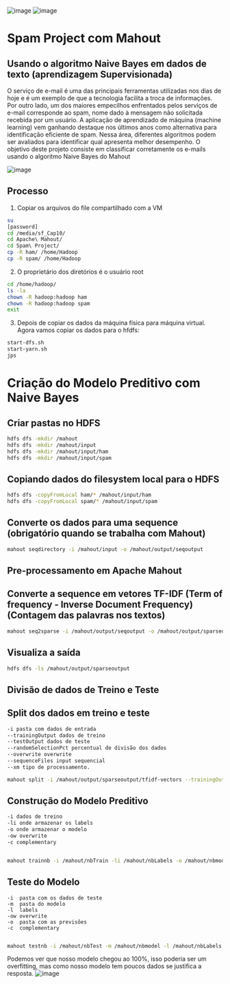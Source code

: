 ![image](https://user-images.githubusercontent.com/87387315/141359311-6e388677-af3d-4d77-871a-4e17e3cec173.png)
![image](https://user-images.githubusercontent.com/87387315/141359330-c23fbe43-4357-4318-82eb-e2b9ddd1a595.png)

# Spam Project com Mahout 
## Usando o algoritmo Naive Bayes em dados de texto (aprendizagem Supervisionada)

O serviço de e-mail é uma das principais ferramentas utilizadas nos dias de hoje e é um exemplo de que a tecnologia facilita a troca de informações.
 Por outro lado, um dos maiores empecilhos enfrentados pelos serviços de e-mail corresponde ao spam, nome dado à mensagem não solicitada recebida por
 um usuário. A aplicação de aprendizado de máquina (machine learning) vem ganhando destaque nos últimos anos como alternativa para identificação eficiente
 de spam. Nessa área, diferentes algoritmos podem ser avaliados para identificar qual apresenta melhor desempenho. O objetivo deste projeto consiste em classificar corretamente os e-mails usando o algoritmo Naive Bayes do Mahout

![image](https://user-images.githubusercontent.com/87387315/141359355-d8d9b1a2-5322-42c4-827c-15c93a8683f5.png)

## Processo
1.	Copiar os arquivos do file compartilhado com a VM
```sh
su
[password]
cd /media/sf_Cap10/
cd Apache\ Mahout/
cd Spam\ Project/
cp -R ham/ /home/Hadoop
cp -R spam/ /home/Hadoop
```
2.	O proprietário dos diretórios é o usuário root
```sh
cd /home/hadoop/
ls -la
chown -R hadoop:hadoop ham
chown -R hadoop:hadoop spam
exit
```

3.	Depois de copiar os dados da máquina física para máquina virtual. Agora vamos copiar os dados para o hfdfs:
```sh
start-dfs.sh
start-yarn.sh
jps
```

# Criação do Modelo Preditivo com Naive Bayes

## Criar pastas no HDFS
```sh
hdfs dfs -mkdir /mahout
hdfs dfs -mkdir /mahout/input
hdfs dfs -mkdir /mahout/input/ham
hdfs dfs -mkdir /mahout/input/spam
```

## Copiando dados do filesystem local para o HDFS
```sh
hdfs dfs -copyFromLocal ham/* /mahout/input/ham
hdfs dfs -copyFromLocal spam/* /mahout/input/spam
```

## Converte os dados para uma sequence (obrigatório quando se trabalha com Mahout)
```sh
mahout seqdirectory -i /mahout/input -o /mahout/output/seqoutput
```
## Pre-processamento em Apache Mahout
## Converte a sequence em vetores TF-IDF (Term of frequency - Inverse Document Frequency)(Contagem das palavras nos textos)
```sh
mahout seq2sparse -i /mahout/output/seqoutput -o /mahout/output/sparseoutput
```

## Visualiza a saída
```sh
hdfs dfs -ls /mahout/output/sparseoutput
```
## Divisão de dados de Treino e Teste
## Split dos dados em treino e teste
```sh
-i pasta com dados de entrada
--trainingOutput dados de treino
--testOutput dados de teste
--randomSelectionPct percentual de divisão dos dados
--overwrite overwrite
--sequenceFiles input sequencial
--xm tipo de processamento. 
```

```sh
mahout split -i /mahout/output/sparseoutput/tfidf-vectors --trainingOutput /mahout/nbTrain --testOutput /mahout/nbTest --randomSelectionPct 30 --overwrite --sequenceFiles -xm sequencial
```

## Construção do Modelo Preditivo
```sh
-i dados de treino
-li onde armazenar os labels
-o onde armazenar o modelo
-ow overwrite
-c complementary
```
```sh

mahout trainnb -i /mahout/nbTrain -li /mahout/nbLabels -o /mahout/nbmodel -ow -c
```
## Teste do Modelo
	-i  pasta com os dados de teste
	-m	pasta do modelo
	-l	labels 
	-ow	overwrite
	-o	pasta com as previsões
	-c	complementary 

```sh

mahout testnb -i /mahout/nbTest -m /mahout/nbmodel -l /mahout/nbLabels -ow -o /mahout/nbpredictions -c
```
Podemos ver que nosso modelo chegou ao 100%, isso poderia ser um overfitting, mas como nosso modelo tem poucos dados se justifica a resposta.
![image](https://user-images.githubusercontent.com/87387315/141518342-af8457cb-acca-42c9-afdf-81b4be2cb3a9.png)



